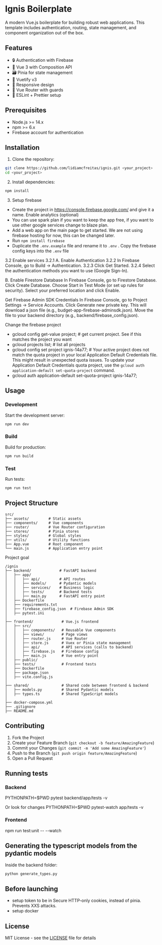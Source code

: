 # Ignis Boilerplate

A modern Vue.js boilerplate for building robust web applications. This template includes authentication, routing, state management, and component organization out of the box.

## Features

- 🔒 Authentication with Firebase
- 🎯 Vue 3 with Composition API
- 🗃️ Pinia for state management
- 🎨 Vuetify v3
- 📱 Responsive design
- 🚦 Vue Router with guards
- 🔧 ESLint + Prettier setup

## Prerequisites

- Node.js >= 14.x
- npm >= 6.x
- Firebase account for authentication

## Installation

1. Clone the repository:
```bash
git clone https://github.com/lidiamcfreitas/ignis.git <your_project>
cd <your_project>
```

2. Install dependencies:
```bash
npm install
```

3. Setup firebase
-  Create the project in https://console.firebase.google.com/ and give it a name. Enable analytics (optional)
-  You can use spark plan if you want to keep the app free, if you want to use other google services change to blaze plan.
- Add a web app on the main page to get started. We are not using firebase hosting for now, this can be changed later.
- Run `npm install firebase`
- Duplicate the `.env.example` file and rename it to `.env` . Copy the firebase config keys into the `.env` file

 3.2 Enable services
  3.2.1 A. Enable Authentication
  3.2.2 In Firebase Console, go to Build → Authentication.
  3.2.3 Click Get Started.
  3.2.4 Select the authentication methods you want to use (Google Sign-In).

B. Enable Firestore Database
In Firebase Console, go to Firestore Database.
Click Create Database.
Choose Start in Test Mode (or set up rules for security).
Select your preferred location and click Enable.

Get Firebase Admin SDK Credentials
In Firebase Console, go to Project Settings → Service Accounts.
Click Generate new private key.
This will download a json file (e.g., budget-app-firebase-adminsdk.json).
Move the file to your backend directory (e.g., backend/firebase_config.json).

Change the firebase project
- gcloud config get-value project; # get current project. See if this matches the project you want
- gcloud projects list; # list all projects
- gcloud config set project ignis-14a77; # Your active project does not match the quota project in your local Application Default Credentials file. This might result in unexpected quota issues. To update your Application Default Credentials quota project, use the `gcloud auth application-default set-quota-project` command.
- gcloud auth application-default set-quota-project ignis-14a77; 


## Usage

### Development

Start the development server:
```bash
npm run dev
```

### Build

Build for production:
```bash
npm run build
```

### Test

Run tests:
```bash
npm run test
```

## Project Structure

```
src/
├── assets/         # Static assets
├── components/     # Vue components
├── router/         # Vue Router configuration
├── stores/         # Pinia stores
├── styles/         # Global styles
├── utils/          # Utility functions
├── App.vue         # Root component
└── main.js         # Application entry point
```

Project goal
```
/ignis
├── backend/             # FastAPI backend
│   ├── app/
│   │   ├── api/         # API routes
│   │   ├── models/      # Pydantic models
│   │   ├── services/    # Business logic
│   │   ├── tests/       # Backend tests
│   │   ├── main.py      # FastAPI entry point
│   ├── Dockerfile
│   ├── requirements.txt
│   ├── firebase_config.json  # Firebase Admin SDK
│   ├── pytest.ini
│
├── frontend/             # Vue.js frontend
│   ├── src/
│   │   ├── components/   # Reusable Vue components
│   │   ├── views/        # Page views
│   │   ├── router.js     # Vue Router
│   │   ├── store.js      # Vuex or Pinia state management
│   │   ├── api/          # API services (calls to backend)
│   │   ├── firebase.js   # Firebase config
│   │   ├── main.js       # Vue entry point
│   ├── public/
│   ├── tests/            # Frontend tests
│   ├── Dockerfile
│   ├── package.json
│   ├── vite.config.js
│
├── shared/               # Shared code between frontend & backend
│   ├── models.py         # Shared Pydantic models
│   ├── types.ts          # Shared TypeScript models
│
├── docker-compose.yml
├── .gitignore
├── README.md
```

## Contributing

1. Fork the Project
2. Create your Feature Branch (`git checkout -b feature/AmazingFeature`)
3. Commit your Changes (`git commit -m 'Add some AmazingFeature'`)
4. Push to the Branch (`git push origin feature/AmazingFeature`)
5. Open a Pull Request

## Running tests

### Backend
PYTHONPATH=$PWD pytest backend/app/tests -v

Or look for changes
PYTHONPATH=$PWD pytest-watch app/tests -v

### Frontend
npm run test:unit -- --watch

## Generating the typescript models from the pydantic models
Inside the backend folder:
```
python generate_types.py  
```

## Before launching
- setup token to be in Secure HTTP-only cookies, instead of pinia. Prevents XXS attacks.
- setup docker

## License

MIT License - see the [LICENSE](LICENSE) file for details

